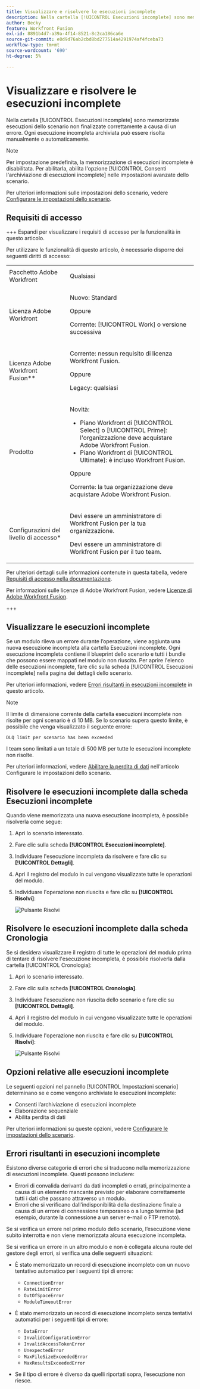 ```yaml
---
title: Visualizzare e risolvere le esecuzioni incomplete
description: Nella cartella [!UICONTROL Esecuzioni incomplete] sono memorizzate esecuzioni dello scenario non finalizzate correttamente a causa di un errore. Ogni esecuzione incompleta archiviata può essere risolta manualmente o automaticamente.
author: Becky
feature: Workfront Fusion
exl-id: 8891b4d7-a39a-4f14-8521-8c2ca186ca6e
source-git-commit: e0d9d76ab2cbd8bd277514a4291974af4fceba73
workflow-type: tm+mt
source-wordcount: '690'
ht-degree: 5%

---
```


# Visualizzare e risolvere le esecuzioni incomplete

Nella cartella [!UICONTROL Esecuzioni incomplete] sono memorizzate esecuzioni dello scenario non finalizzate correttamente a causa di un errore. Ogni esecuzione incompleta archiviata può essere risolta manualmente o automaticamente.

>[!NOTE]
>
>Per impostazione predefinita, la memorizzazione di esecuzioni incomplete è disabilitata. Per abilitarla, abilita l&#39;opzione [!UICONTROL Consenti l&#39;archiviazione di esecuzioni incomplete] nelle impostazioni avanzate dello scenario.
>
>Per ulteriori informazioni sulle impostazioni dello scenario, vedere [Configurare le impostazioni dello scenario](/help/workfront-fusion/create-scenarios/config-scenarios-settings/configure-scenario-settings.md).

## Requisiti di accesso

+++ Espandi per visualizzare i requisiti di accesso per la funzionalità in questo articolo.

Per utilizzare le funzionalità di questo articolo, è necessario disporre dei seguenti diritti di accesso:

<table style="table-layout:auto">
 <col> 
 <col> 
 <tbody> 
  <tr> 
   <td role="rowheader">Pacchetto Adobe Workfront</td> 
   <td> <p>Qualsiasi</p> </td> 
  </tr> 
  <tr data-mc-conditions=""> 
   <td role="rowheader">Licenza Adobe Workfront</td> 
   <td> <p>Nuovo: Standard</p><p>Oppure</p><p>Corrente: [!UICONTROL Work] o versione successiva</p> </td> 
  </tr> 
  <tr> 
   <td role="rowheader">Licenza Adobe Workfront Fusion**</td> 
   <td>
   <p>Corrente: nessun requisito di licenza Workfront Fusion.</p>
   <p>Oppure</p>
   <p>Legacy: qualsiasi </p>
   </td> 
  </tr> 
  <tr> 
   <td role="rowheader">Prodotto</td> 
   <td>
   <p>Novità:</p> <ul><li>Piano Workfront di [!UICONTROL Select] o [!UICONTROL Prime]: l'organizzazione deve acquistare Adobe Workfront Fusion.</li><li>Piano Workfront di [!UICONTROL Ultimate]: è incluso Workfront Fusion.</li></ul>
   <p>Oppure</p>
   <p>Corrente: la tua organizzazione deve acquistare Adobe Workfront Fusion.</p>
   </td> 
  </tr>
  <tr data-mc-conditions=""> 
   <td role="rowheader">Configurazioni del livello di accesso*</td> 
   <td> 
     <p>Devi essere un amministratore di Workfront Fusion per la tua organizzazione.</p>
     <p>Devi essere un amministratore di Workfront Fusion per il tuo team.</p>
   </td> 
  </tr> 
   </td> 
  </tr> 
 </tbody> 
</table>

Per ulteriori dettagli sulle informazioni contenute in questa tabella, vedere [Requisiti di accesso nella documentazione](/help/workfront-fusion/references/licenses-and-roles/access-level-requirements-in-documentation.md).

Per informazioni sulle licenze di Adobe Workfront Fusion, vedere [Licenze di Adobe Workfront Fusion](/help/workfront-fusion/set-up-and-manage-workfront-fusion/licensing-operations-overview/license-automation-vs-integration.md).

+++

## Visualizzare le esecuzioni incomplete

Se un modulo rileva un errore durante l’operazione, viene aggiunta una nuova esecuzione incompleta alla cartella Esecuzioni incomplete. Ogni esecuzione incompleta contiene il blueprint dello scenario e tutti i bundle che possono essere mappati nel modulo non riuscito. Per aprire l&#39;elenco delle esecuzioni incomplete, fare clic sulla scheda [!UICONTROL Esecuzioni incomplete] nella pagina dei dettagli dello scenario.

<!--

![Incomplete executions tab](assets/incomplete-executions-tab-350x102.png)

-->

Per ulteriori informazioni, vedere [Errori risultanti in esecuzioni incomplete](#errors-resulting-into-incomplete-executions) in questo articolo.

>[!NOTE]
>
>Il limite di dimensione corrente della cartella esecuzioni incomplete non risolte per ogni scenario è di 10 MB. Se lo scenario supera questo limite, è possibile che venga visualizzato il seguente errore:
>
>`DLQ limit per scenario has been exceeded`
>
>I team sono limitati a un totale di 500 MB per tutte le esecuzioni incomplete non risolte.
>
>Per ulteriori informazioni, vedere [Abilitare la perdita di dati](/help/workfront-fusion/create-scenarios/config-scenarios-settings/configure-scenario-settings.md#enable-data-loss) nell&#39;articolo Configurare le impostazioni dello scenario.


## Risolvere le esecuzioni incomplete dalla scheda Esecuzioni incomplete

Quando viene memorizzata una nuova esecuzione incompleta, è possibile risolverla come segue:

1. Apri lo scenario interessato.
1. Fare clic sulla scheda **[!UICONTROL Esecuzioni incomplete]**.
1. Individuare l&#39;esecuzione incompleta da risolvere e fare clic su **[!UICONTROL Dettagli]**.
1. Apri il registro del modulo in cui vengono visualizzate tutte le operazioni del modulo.
1. Individuare l&#39;operazione non riuscita e fare clic su **[!UICONTROL Risolvi]**:

   ![Pulsante Risolvi](assets/resolve-btn-350x188.png)



## Risolvere le esecuzioni incomplete dalla scheda Cronologia

Se si desidera visualizzare il registro di tutte le operazioni del modulo prima di tentare di risolvere l&#39;esecuzione incompleta, è possibile risolverla dalla cartella [!UICONTROL Cronologia]:

1. Apri lo scenario interessato.
1. Fare clic sulla scheda **[!UICONTROL Cronologia]**.
1. Individuare l&#39;esecuzione non riuscita dello scenario e fare clic su **[!UICONTROL Dettagli]**.
1. Apri il registro del modulo in cui vengono visualizzate tutte le operazioni del modulo.
1. Individuare l&#39;operazione non riuscita e fare clic su **[!UICONTROL Risolvi]**:

   ![Pulsante Risolvi](assets/resolve-btn-350x188.png)

## Opzioni relative alle esecuzioni incomplete

Le seguenti opzioni nel pannello [!UICONTROL Impostazioni scenario] determinano se e come vengono archiviate le esecuzioni incomplete:

* Consenti l’archiviazione di esecuzioni incomplete
* Elaborazione sequenziale
* Abilita perdita di dati

Per ulteriori informazioni su queste opzioni, vedere [Configurare le impostazioni dello scenario](/help/workfront-fusion/create-scenarios/config-scenarios-settings/configure-scenario-settings.md).

## Errori risultanti in esecuzioni incomplete

Esistono diverse categorie di errori che si traducono nella memorizzazione di esecuzioni incomplete. Questi possono includere:

* Errori di convalida derivanti da dati incompleti o errati, principalmente a causa di un elemento mancante previsto per elaborare correttamente tutti i dati che passano attraverso un modulo.
* Errori che si verificano dall’indisponibilità della destinazione finale a causa di un errore di connessione temporaneo o a lungo termine (ad esempio, durante la connessione a un server e-mail o FTP remoto).

Se si verifica un errore nel primo modulo dello scenario, l’esecuzione viene subito interrotta e non viene memorizzata alcuna esecuzione incompleta.

Se si verifica un errore in un altro modulo e non è collegata alcuna route del gestore degli errori, si verifica una delle seguenti situazioni:

* È stato memorizzato un record di esecuzione incompleto con un nuovo tentativo automatico per i seguenti tipi di errore:

   * `ConnectionError`
   * `RateLimitError`
   * `OutOfSpaceError`
   * `ModuleTimeoutError`

* È stato memorizzato un record di esecuzione incompleto senza tentativi automatici per i seguenti tipi di errore:

   * `DataError`
   * `InvalidConfigurationError`
   * `InvalidAccessTokenError`
   * `UnexpectedError`
   * `MaxFileSizeExceededError`
   * `MaxResultsExceededError`

* Se il tipo di errore è diverso da quelli riportati sopra, l’esecuzione non riesce.
